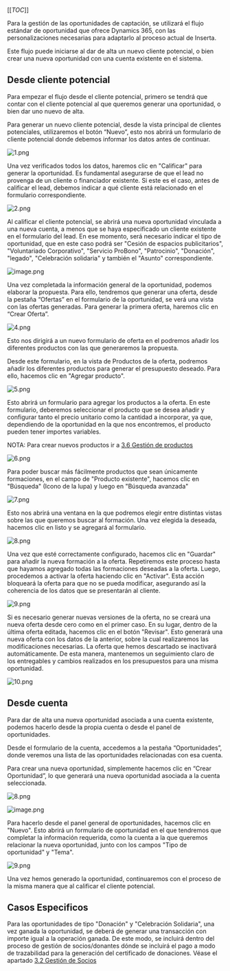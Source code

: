 [[_TOC_]]


Para la gestión de las oportunidades de captación, se utilizará el flujo estándar de oportunidad que ofrece Dynamics 365, con las personalizaciones necesarias para adaptarlo al proceso actual de Inserta.

Este flujo puede iniciarse al dar de alta un nuevo cliente potencial, o bien crear una nueva oportunidad con una cuenta existente en el sistema.

## **Desde cliente potencial**
Para empezar el flujo desde el cliente potencial, primero se tendrá que contar con el cliente potencial al que queremos generar una oportunidad, o bien dar uno nuevo de alta.

Para generar un nuevo cliente potencial, desde la vista principal de clientes potenciales, utilizaremos el botón “Nuevo”, esto nos abrirá un formulario de cliente potencial donde debemos informar los datos antes de continuar.

![1.png](/.attachments/1-091268bb-6890-4c9b-8a08-7492f31d477f.png)

Una vez verificados todos los datos, haremos clic en "Calificar" para generar la oportunidad. Es fundamental asegurarse de que el lead no provenga de un cliente o financiador existente. Si este es el caso, antes de calificar el lead, debemos indicar a qué cliente está relacionado en el formulario correspondiente.

![2.png](/.attachments/2-d0a47773-5a02-4ee4-a700-e8b52ea4698f.png)

Al calificar el cliente potencial, se abrirá una nueva oportunidad vinculada a una nueva cuenta, a menos que se haya especificado un cliente existente en el formulario del lead. En ese momento, será necesario indicar el tipo de oportunidad, que en este caso podrá ser "Cesión de espacios publicitarios", "Voluntariado Corporativo", "Servicio ProBono", "Patrocinio", "Donación", "legado", "Celebración solidaria" y también el "Asunto" correspondiente.

![image.png](/.attachments/image-fb713f48-b245-40f7-9540-f39a440ffc0e.png)

Una vez completada la información general de la oportunidad, podemos elaborar la propuesta. Para ello, tendremos que generar una oferta, desde la pestaña “Ofertas” en el formulario de la oportunidad, se verá una vista con las ofertas generadas. Para generar la primera oferta, haremos clic en “Crear Oferta”.

![4.png](/.attachments/4-8950ee2e-f82f-4442-978e-8da2646adf4b.png)

Esto nos dirigirá a un nuevo formulario de oferta en el podremos añadir los diferentes productos con las que generaremos la propuesta.

Desde este formulario, en la vista de Productos de la oferta, podremos añadir los diferentes productos para generar el presupuesto deseado. Para ello, hacemos clic en "Agregar producto".

![5.png](/.attachments/5-344d228f-4a54-4fec-a7a7-37295fc316f7.png)

Esto abrirá un formulario para agregar los productos a la oferta. En este formulario, deberemos seleccionar el producto que se desea añadir y configurar tanto el precio unitario como la cantidad a incorporar, ya que, dependiendo de la oportunidad en la que nos encontremos, el producto pueden tener importes variables.

NOTA: Para crear nuevos productos ir a [3.6 Gestión de productos](/Página-Principal/3.-Procesos-de-negocio/3.6-Gestión-de-productos)

![6.png](/.attachments/6-54c3847d-8440-422f-bfa2-433b71d3dd94.png)

Para poder buscar más fácilmente productos que sean únicamente formaciones, en el campo de "Producto existente", hacemos clic en "Búsqueda" (Icono de la lupa) y luego en "Búsqueda avanzada"

![7.png](/.attachments/7-a679b604-1cb8-4c3d-a542-1dc0da544b52.png)

Esto nos abrirá una ventana en la que podremos elegir entre distintas vistas sobre las que queremos buscar al formación. Una vez elegida la deseada, hacemos clic en listo y se agregará al formulario.

![8.png](/.attachments/8-79f97f91-e6ec-4be3-999b-b6c45cd57f71.png)

Una vez que esté correctamente configurado, hacemos clic en "Guardar" para añadir la nueva formación a la oferta. Repetiremos este proceso hasta que hayamos agregado todas las formaciones deseadas a la oferta. Luego, procedemos a activar la oferta haciendo clic en "Activar". Esta acción bloqueará la oferta para que no se pueda modificar, asegurando así la coherencia de los datos que se presentarán al cliente.

![9.png](/.attachments/9-68727fc0-1e66-4d2e-a6d2-372fdb0c8279.png)

Si es necesario generar nuevas versiones de la oferta, no se creará una nueva oferta desde cero como en el primer caso. En su lugar, dentro de la última oferta editada, hacemos clic en el botón "Revisar". Esto generará una nueva oferta con los datos de la anterior, sobre la cual realizaremos las modificaciones necesarias. La oferta que hemos descartado se inactivará automáticamente. De esta manera, mantenemos un seguimiento claro de los entregables y cambios realizados en los presupuestos para una misma oportunidad.

![10.png](/.attachments/10-b4256f6d-ad26-4463-ba1a-a4504761c167.png)

## **Desde cuenta**

Para dar de alta una nueva oportunidad asociada a una cuenta existente, podemos hacerlo desde la propia cuenta o desde el panel de oportunidades.

Desde el formulario de la cuenta, accedemos a la pestaña “Oportunidades”, donde veremos una lista de las oportunidades relacionadas con esa cuenta.

Para crear una nueva oportunidad, simplemente hacemos clic en “Crear Oportunidad”, lo que generará una nueva oportunidad asociada a la cuenta seleccionada.

![8.png](/.attachments/8-500abaeb-73a4-401e-989b-46ac201be984.png)

![image.png](/.attachments/image-43864111-68ac-49af-9571-0a69592bad7b.png)

Para hacerlo desde el panel general de oportunidades, hacemos clic en "Nuevo". Esto abrirá un formulario de oportunidad en el que tendremos que completar la información requerida, como la cuenta a la que queremos relacionar la nueva oportunidad, junto con los campos "Tipo de oportunidad" y "Tema".

![9.png](/.attachments/9-0210d476-e09c-42b1-bac2-3f60b95c464c.png)

Una vez hemos generado la oportunidad, continuaremos con el proceso de la misma manera que al calificar el cliente potencial.

## Casos Especificos

Para las oportunidades de tipo "Donación" y "Celebración Solidaria", una vez ganada la oportunidad, se deberá de generar una transacción con importe igual a la operación ganada. De este modo, se incluirá dentro del proceso de gestión de socios/donantes dónde se incluirá el pago a modo de trazabilidad para la generación del certificado de donaciones. Véase el apartado [3.2 Gestión de Socios](/Página-Principal/3.-Procesos-de-negocio/3.2-Gestión-de-Socios)
